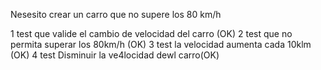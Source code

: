 Nesesito crear un carro que no supere los 80 km/h

1 test que valide el cambio de velocidad del carro (OK)
2 test que no permita superar los 80km/h (OK)
3 test la velocidad aumenta cada 10klm (OK)
4 test Disminuir la ve4locidad dewl carro(OK)


